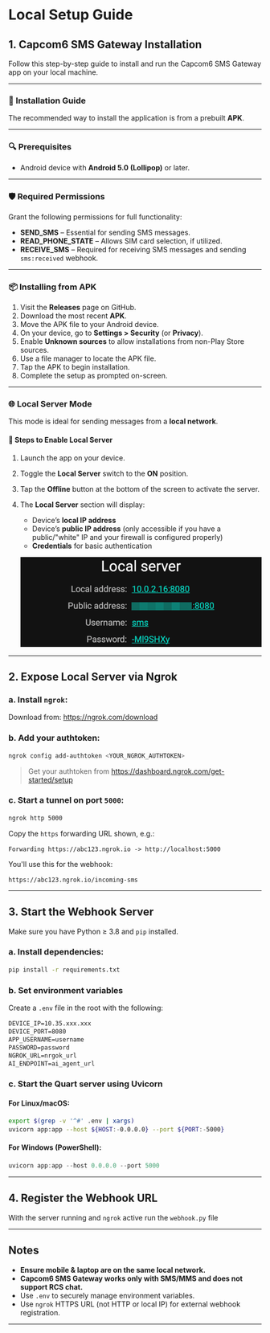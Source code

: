 # Local Setup Guide

## 1. Capcom6 SMS Gateway Installation

Follow this step-by-step guide to install and run the Capcom6 SMS Gateway app on your local machine.  

---

### 📲 Installation Guide  

The recommended way to install the application is from a prebuilt **APK**.  

---

### 🔍 Prerequisites  

- Android device with **Android 5.0 (Lollipop)** or later.  

---

### 🛡️ Required Permissions  

Grant the following permissions for full functionality:  

- **SEND_SMS** – Essential for sending SMS messages.  
- **READ_PHONE_STATE** – Allows SIM card selection, if utilized.  
- **RECEIVE_SMS** – Required for receiving SMS messages and sending `sms:received` webhook.  

---

### 📦 Installing from APK  

1. Visit the **Releases** page on GitHub.  
2. Download the most recent **APK**.  
3. Move the APK file to your Android device.  
4. On your device, go to **Settings > Security** (or **Privacy**).  
5. Enable **Unknown sources** to allow installations from non-Play Store sources.  
6. Use a file manager to locate the APK file.  
7. Tap the APK to begin installation.  
8. Complete the setup as prompted on-screen.  

---

### 🌐 Local Server Mode  

This mode is ideal for sending messages from a **local network**.  

#### 🔧 Steps to Enable Local Server  

1. Launch the app on your device.  
2. Toggle the **Local Server** switch to the **ON** position.  
3. Tap the **Offline** button at the bottom of the screen to activate the server.  
4. The **Local Server** section will display:  
   - Device’s **local IP address**  
   - Device’s **public IP address** (only accessible if you have a public/"white" IP and your firewall is configured properly)  
   - **Credentials** for basic authentication 
    
   ![alt text](image.png)

---

##  2. Expose Local Server via Ngrok

### a. Install `ngrok`:

Download from: https://ngrok.com/download

### b. Add your authtoken:

```bash
ngrok config add-authtoken <YOUR_NGROK_AUTHTOKEN>
```

> Get your authtoken from https://dashboard.ngrok.com/get-started/setup

### c. Start a tunnel on port `5000`:

```bash
ngrok http 5000
```

Copy the `https` forwarding URL shown, e.g.:

```
Forwarding https://abc123.ngrok.io -> http://localhost:5000
```

You'll use this for the webhook:  
```
https://abc123.ngrok.io/incoming-sms
```

---

##  3. Start the Webhook Server

Make sure you have Python ≥ 3.8 and `pip` installed.

### a. Install dependencies:

```bash
pip install -r requirements.txt
```

### b. Set environment variables

Create a `.env` file in the root with the following:

```env
DEVICE_IP=10.35.xxx.xxx
DEVICE_PORT=8080
APP_USERNAME=username 
PASSWORD=password
NGROK_URL=nrgok_url
AI_ENDPOINT=ai_agent_url
```

### c. Start the Quart server using Uvicorn

#### For Linux/macOS:

```bash
export $(grep -v '^#' .env | xargs)
uvicorn app:app --host ${HOST:-0.0.0.0} --port ${PORT:-5000}
```

#### For Windows (PowerShell):

```powershell
uvicorn app:app --host 0.0.0.0 --port 5000
```

---

##  4. Register the Webhook URL

With the server running and `ngrok` active run the `webhook.py` file

---

##  Notes

-  **Ensure mobile & laptop are on the same local network.**
-  **Capcom6 SMS Gateway works only with SMS/MMS and does not support RCS chat.**
-  Use `.env` to securely manage environment variables.
-  Use `ngrok` HTTPS URL (not HTTP or local IP) for external webhook registration.

---
